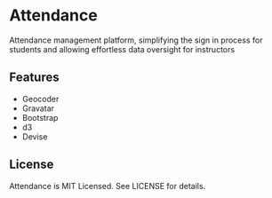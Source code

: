 # Attendance
Attendance management platform, simplifying the sign in process for students and allowing effortless data oversight for instructors


## Features

<ul>
<li>Geocoder</li>
<li>Gravatar</li>
<li>Bootstrap</li>
<li>d3</li>
<li>Devise</li>


</ul>


## License

Attendance is MIT Licensed. See LICENSE for details.